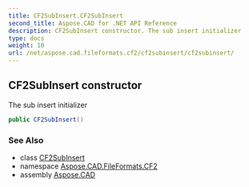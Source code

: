 ```yaml
---
title: CF2SubInsert.CF2SubInsert
second_title: Aspose.CAD for .NET API Reference
description: CF2SubInsert constructor. The sub insert initializer
type: docs
weight: 10
url: /net/aspose.cad.fileformats.cf2/cf2subinsert/cf2subinsert/
---
```

## CF2SubInsert constructor

The sub insert initializer

```csharp
public CF2SubInsert()
```

### See Also

* class [CF2SubInsert](../)
* namespace [Aspose.CAD.FileFormats.CF2](../../cf2subinsert/)
* assembly [Aspose.CAD](../../../)



